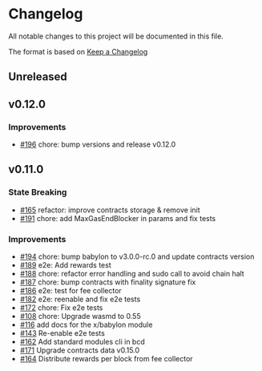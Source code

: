 <!--
Guiding Principles:

Changelogs are for humans, not machines.
There should be an entry for every single version.
The same types of changes should be grouped.
Versions and sections should be linkable.
The latest version comes first.
The release date of each version is displayed.
Mention whether you follow Semantic Versioning.

Usage:

Change log entries are to be added to the Unreleased section under the
appropriate stanza (see below). Each entry should have the following
format:

* [#PullRequestNumber](PullRequestLink) message

Types of changes (Stanzas):

"Features" for new features.
"Improvements" for changes in existing functionality.
"Deprecated" for soon-to-be removed features.
"Bug Fixes" for any bug fixes.
"Client Breaking" for breaking CLI commands and REST routes used by end-users.
"API Breaking" for breaking exported APIs used by developers building on SDK.
"State Machine Breaking" for any changes that result in a different AppState
given same genesisState and txList.
Ref: https://keepachangelog.com/en/1.0.0/
-->

# Changelog

All notable changes to this project will be documented in this file.

The format is based on [Keep a Changelog](https://keepachangelog.com/en/1.0.0/)

## Unreleased

## v0.12.0

### Improvements

- [#196](https://github.com/babylonlabs-io/babylon-sdk/pull/196) chore: bump versions and release v0.12.0

## v0.11.0

### State Breaking

- [#165](https://github.com/babylonlabs-io/babylon-sdk/pull/165) refactor: improve contracts storage & remove init
- [#191](https://github.com/babylonlabs-io/babylon-sdk/pull/191) chore: add MaxGasEndBlocker in params and fix tests

### Improvements

- [#194](https://github.com/babylonlabs-io/babylon-sdk/pull/194) chore: bump babylon to v3.0.0-rc.0 and update contracts version
- [#189](https://github.com/babylonlabs-io/babylon-sdk/pull/189) e2e: Add rewards test
- [#188](https://github.com/babylonlabs-io/babylon-sdk/pull/188) chore: refactor error handling and sudo call to avoid chain halt
- [#187](https://github.com/babylonlabs-io/babylon-sdk/pull/187) chore: bump contracts with finality signature fix
- [#186](https://github.com/babylonlabs-io/babylon-sdk/pull/186) e2e: test for fee collector
- [#182](https://github.com/babylonlabs-io/babylon-sdk/pull/182) e2e: reenable and fix e2e tests
- [#172](https://github.com/babylonlabs-io/babylon-sdk/pull/172) chore: Fix e2e tests
- [#108](https://github.com/babylonlabs-io/babylon-sdk/pull/108) chore: Upgrade wasmd to 0.55
- [#116](https://github.com/babylonlabs-io/babylon-sdk/pull/116) add docs for
  the x/babylon module
- [#143](https://github.com/babylonlabs-io/babylon-sdk/pull/143) Re-enable e2e tests
- [#162](https://github.com/babylonlabs-io/babylon-sdk/pull/162) Add standard modules cli in bcd
- [#171](https://github.com/babylonlabs-io/babylon-sdk/pull/171) Upgrade contracts data v0.15.0
- [#164](https://github.com/babylonlabs-io/babylon-sdk/pull/164) Distribute rewards per block from fee collector
